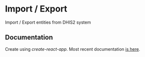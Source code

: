 # Import / Export
Import / Export entities from DHIS2 system

## Documentation
Create using _create-react-app_. Most recent documentation [is here](https://github.com/facebookincubator/create-react-app/blob/master/packages/react-scripts/template/README.md).